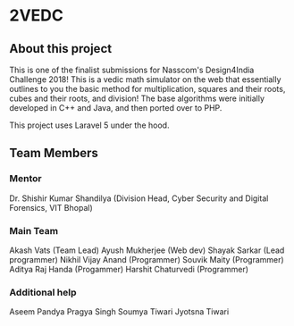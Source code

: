 # 2VEDC

## About this project

This is one of the finalist submissions for Nasscom's Design4India Challenge 2018! This is a vedic math simulator on the web that essentially outlines to you the basic method for multiplication, squares and their roots, cubes and their roots, and division! The base algorithms were initially developed in C++ and Java, and then ported over to PHP. 

This project uses Laravel 5 under the hood.

## Team Members

### Mentor

Dr. Shishir Kumar Shandilya (Division Head, Cyber Security and Digital Forensics, VIT Bhopal)

### Main Team

Akash Vats (Team Lead)
Ayush Mukherjee (Web dev)
Shayak Sarkar (Lead programmer)
Nikhil Vijay Anand (Programmer)
Souvik Maity (Programmer)
Aditya Raj Handa (Progammer)
Harshit Chaturvedi (Programmer)

### Additional help

Aseem Pandya
Pragya Singh
Soumya Tiwari
Jyotsna Tiwari
